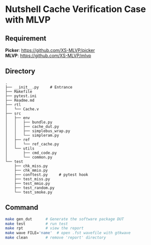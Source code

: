 # Nutshell Cache Verification Case with MLVP

## Requirement
**Picker**: https://github.com/XS-MLVP/picker  
**MLVP**: https://github.com/XS-MLVP/mlvp

## Directory
```
.
├── __init__.py     # Entrance
├── Makefile
├── pytest.ini
├── Readme.md
├── rtl
│   └── Cache.v
├── src
│   ├── env
│   │   ├── bundle.py
│   │   ├── cache_dut.py
│   │   ├── simplebus_wrap.py
│   │   └── simpleram.py
│   ├── ref
│   │   └── ref_cache.py
│   └── utils
│       ├── cmd_code.py
│       └── common.py
└── test
    ├── chk_miss.py
    ├── chk_mmio.py
    ├── conftest.py     # pytest hook
    ├── test_miss.py
    ├── test_mmio.py
    ├── test_random.py
    └── test_smoke.py
```

## Command
```bash
make gen_dut      # Generate the software package DUT
make test         # run test
make rpt          # view the report
make wave FILE='name'  # open .fst wavefile with gtkwave
make clean        # remove 'report' directory
```